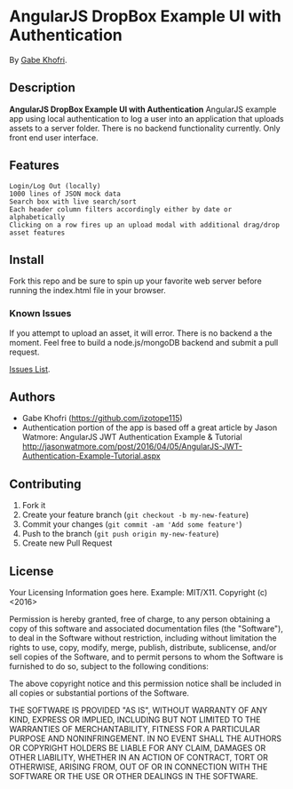 
# AngularJS DropBox Example UI with Authentication

By [Gabe Khofri](https://www.gabrielkhofri.com).

## Description
**AngularJS DropBox Example UI with Authentication**
AngularJS example app using local authentication to log a user into an application that uploads assets to a server folder. There is no backend functionality currently. Only front end user interface.


## Features

```
Login/Log Out (locally)
1000 lines of JSON mock data
Search box with live search/sort
Each header column filters accordingly either by date or alphabetically
Clicking on a row fires up an upload modal with additional drag/drop asset features  
```

## Install

Fork this repo and be sure to spin up your favorite web server before running the index.html file in your browser.

### Known Issues

If you attempt to upload an asset, it will error. There is no backend a the moment. Feel free to build a node.js/mongoDB backend and submit a pull request.

[Issues List](https://github.com/izotope115/angular_dropbox/issues).

## Authors

* Gabe Khofri (https://github.com/izotope115)<br>
* Authentication portion of the app is based off a great article by Jason Watmore: AngularJS JWT Authentication Example & Tutorial
http://jasonwatmore.com/post/2016/04/05/AngularJS-JWT-Authentication-Example-Tutorial.aspx

## Contributing

1. Fork it
2. Create your feature branch (`git checkout -b my-new-feature`)
3. Commit your changes (`git commit -am 'Add some feature'`)
4. Push to the branch (`git push origin my-new-feature`)
5. Create new Pull Request


## License

Your Licensing Information goes here. Example: MIT/X11.
Copyright (c) <2016>

Permission is hereby granted, free of charge, to any person obtaining a copy
of this software and associated documentation files (the "Software"), to deal
in the Software without restriction, including without limitation the rights
to use, copy, modify, merge, publish, distribute, sublicense, and/or sell
copies of the Software, and to permit persons to whom the Software is
furnished to do so, subject to the following conditions:

The above copyright notice and this permission notice shall be included in
all copies or substantial portions of the Software.

THE SOFTWARE IS PROVIDED "AS IS", WITHOUT WARRANTY OF ANY KIND, EXPRESS OR
IMPLIED, INCLUDING BUT NOT LIMITED TO THE WARRANTIES OF MERCHANTABILITY,
FITNESS FOR A PARTICULAR PURPOSE AND NONINFRINGEMENT. IN NO EVENT SHALL THE
AUTHORS OR COPYRIGHT HOLDERS BE LIABLE FOR ANY CLAIM, DAMAGES OR OTHER
LIABILITY, WHETHER IN AN ACTION OF CONTRACT, TORT OR OTHERWISE, ARISING FROM,
OUT OF OR IN CONNECTION WITH THE SOFTWARE OR THE USE OR OTHER DEALINGS IN
THE SOFTWARE.
